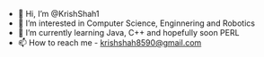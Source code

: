 - 👋 Hi, I’m @KrishShah1
- 👀 I’m interested in Computer Science, Enginnering and Robotics
- 🌱 I’m currently learning Java, C++ and hopefully soon PERL
- 📫 How to reach me - krishshah8590@gmail.com

<!---
KrishShah1/KrishShah1 is a ✨ special ✨ repository because its `README.md` (this file) appears on your GitHub profile.
You can click the Preview link to take a look at your changes.
--->
